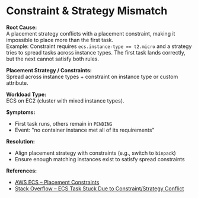 # Constraint & Strategy Mismatch

**Root Cause:**  
A placement strategy conflicts with a placement constraint, making it impossible to place more than the first task.  
Example: Constraint requires `ecs.instance-type == t2.micro` and a strategy tries to spread tasks across instance types. The first task lands correctly, but the next cannot satisfy both rules.

**Placement Strategy / Constraints:**  
Spread across instance types + constraint on instance type or custom attribute.

**Workload Type:**  
ECS on EC2 (cluster with mixed instance types).

**Symptoms:**  
- First task runs, others remain in `PENDING`
- Event: "no container instance met all of its requirements"

**Resolution:**  
- Align placement strategy with constraints (e.g., switch to `binpack`)
- Ensure enough matching instances exist to satisfy spread constraints

**References:**  
- [AWS ECS – Placement Constraints](https://docs.aws.amazon.com/AmazonECS/latest/developerguide/task-placement-constraints.html)  
- [Stack Overflow – ECS Task Stuck Due to Constraint/Strategy Conflict](https://stackoverflow.com/questions/73513296/ecs-not-respecting-task-placement-constraint)
